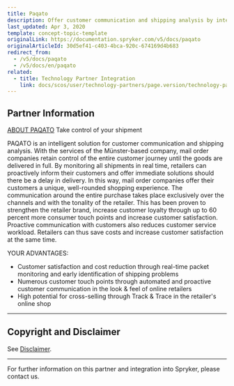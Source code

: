 ```yaml
---
title: Paqato
description: Offer customer communication and shipping analysis by integrating Paqato into the Spryker Commerce OS.
last_updated: Apr 3, 2020
template: concept-topic-template
originalLink: https://documentation.spryker.com/v5/docs/paqato
originalArticleId: 30d5ef41-c403-4bca-920c-674169d4b683
redirect_from:
  - /v5/docs/paqato
  - /v5/docs/en/paqato
related:
  - title: Technology Partner Integration
    link: docs/scos/user/technology-partners/page.version/technology-partners.html
---
```


## Partner Information
[ABOUT PAQATO](https://www.paqato.com/)
Take control of your shipment

PAQATO is an intelligent solution for customer communication and shipping analysis. With the services of the Münster-based company, mail order companies retain control of the entire customer journey until the goods are delivered in full. By monitoring all shipments in real time, retailers can proactively inform their customers and offer immediate solutions should there be a delay in delivery. In this way, mail order companies offer their customers a unique, well-rounded shopping experience. The communication around the entire purchase takes place exclusively over the channels and with the tonality of the retailer. This has been proven to strengthen the retailer brand, increase customer loyalty through up to 60 percent more consumer touch points and increase customer satisfaction. Proactive communication with customers also reduces customer service workload. Retailers can thus save costs and increase customer satisfaction at the same time.

YOUR ADVANTAGES:

* Customer satisfaction and cost reduction through real-time packet monitoring and early identification of shipping problems
* Numerous customer touch points through automated and proactive customer communication in the look & feel of online retailers
* High potential for cross-selling through Track & Trace in the retailer's online shop

---

## Copyright and Disclaimer

See [Disclaimer](https://github.com/spryker/spryker-documentation).

---
For further information on this partner and integration into Spryker, please contact us.

<div class="hubspot-form js-hubspot-form" data-portal-id="2770802" data-form-id="163e11fb-e833-4638-86ae-a2ca4b929a41" id="hubspot-1"></div>
